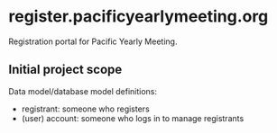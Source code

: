 # register.pacificyearlymeeting.org
Registration portal for Pacific Yearly Meeting.

## Initial project scope
Data model/database model definitions:
- registrant: someone who registers 
- (user) account: someone who logs in to manage registrants